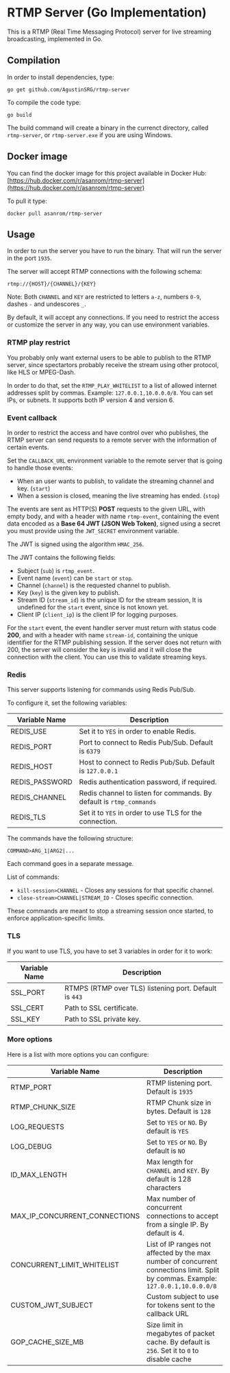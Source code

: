 # RTMP Server (Go Implementation)

This is a RTMP (Real Time Messaging Protocol) server for live streaming broadcasting, implemented in Go.

## Compilation

In order to install dependencies, type:

```
go get github.com/AgustinSRG/rtmp-server
```

To compile the code type:

```
go build
```

The build command will create a binary in the currenct directory, called `rtmp-server`, or `rtmp-server.exe` if you are using Windows.

## Docker image

You can find the docker image for this project available in Docker Hub: [https://hub.docker.com/r/asanrom/rtmp-server](https://hub.docker.com/r/asanrom/rtmp-server)

To pull it type:

```
docker pull asanrom/rtmp-server
```

## Usage

In order to run the server you have to run the binary. That will run the server in the port `1935`.

The server will accept RTMP connections with the following schema:

```
rtmp://{HOST}/{CHANNEL}/{KEY}
```

Note: Both `CHANNEL` and `KEY` are restricted to letters `a-z`, numbers `0-9`, dashes `-` and undescores `_`.

By default, it will accept any connections. If you need to restrict the access or customize the server in any way, you can use environment variables.

### RTMP play restrict

You probably only want external users to be able to publish to the RTMP server, since spectartors probably receive the stream using other protocol, like HLS or MPEG-Dash.

In order to do that, set the `RTMP_PLAY_WHITELIST` to a list of allowed internet addresses split by commas. Example: `127.0.0.1,10.0.0.0/8`. You can set IPs, or subnets. It supports both IP version 4 and version 6.

### Event callback

In order to restrict the access and have control over who publishes, the RTMP server can send requests to a remote server with the information of certain events.

Set the `CALLBACK_URL` environment variable to the remote server that is going to handle those events:

 - When an user wants to publish, to validate the streaming channel and key. (`start`)
 - When a session is closed, meaning the live streaming has ended. (`stop`)

The events are sent as HTTP(S) **POST** requests to the given URL, with empty body, and with a header with name `rtmp-event`, containing the event data encoded as a **Base 64 JWT (JSON Web Token)**, signed using a secret you must provide using the `JWT_SECRET` environment variable.

The JWT is signed using the algorithm `HMAC_256`.

The JWT contains the following fields:
 - Subject (`sub`) is `rtmp_event`.
 - Event name (`event`) can be `start` or `stop`.
 - Channel (`channel`) is the requested channel to publish.
 - Key (`key`) is the given key to publish.
 - Stream ID (`stream_id`) is the unique ID for the stream session, It is undefined for the `start` event, since is not known yet.
 - Client IP (`client_ip`) is the client IP for logging purposes.

For the `start` event, the event handler server must return with status code **200**, and with a header with name `stream-id`, containing the unique identifier for the RTMP publishing session. If the server does not return with 200, the server will consider the key is invalid and it will close the connection with the client. You can use this to validate streaming keys.

### Redis

This server supports listening for commands using Redis Pub/Sub.

To configure it, set the following variables:

| Variable Name | Description |
|---|---|
| REDIS_USE | Set it to `YES` in order to enable Redis. |
| REDIS_PORT | Port to connect to Redis Pub/Sub. Default is `6379` |
| REDIS_HOST | Host to connect to Redis Pub/Sub. Default is `127.0.0.1` |
| REDIS_PASSWORD | Redis authentication password, if required. |
| REDIS_CHANNEL | Redis channel to listen for commands. By default is `rtmp_commands` |
| REDIS_TLS | Set it to `YES` in order to use TLS for the connection. |

The commands have the following structure:

```
COMMAND>ARG_1|ARG2|...
```

Each command goes in a separate message.

List of commands:

 - `kill-session>CHANNEL` - Closes any sessions for that specific channel.
 - `close-stream>CHANNEL|STREAM_ID` - Closes specific connection.

These commands are meant to stop a streaming session once started, to enforce application-specific limits.

### TLS

If you want to use TLS, you have to set 3 variables in order for it to work:

| Variable Name | Description |
|---|---|
| SSL_PORT | RTMPS (RTMP over TLS) listening port. Default is `443` |
| SSL_CERT | Path to SSL certificate. |
| SSL_KEY | Path to SSL private key. |

### More options

Here is a list with more options you can configure:

| Variable Name | Description |
|---|---|
| RTMP_PORT | RTMP listening port. Default is `1935` |
| RTMP_CHUNK_SIZE | RTMP Chunk size in bytes. Default is `128` |
| LOG_REQUESTS | Set to `YES` or `NO`. By default is `YES` |
| LOG_DEBUG | Set to `YES` or `NO`. By default is `NO` |
| ID_MAX_LENGTH | Max length for `CHANNEL` and `KEY`. By default is 128 characters |
| MAX_IP_CONCURRENT_CONNECTIONS | Max number of concurrent connections to accept from a single IP. By default is 4. |
| CONCURRENT_LIMIT_WHITELIST | List of IP ranges not affected by the max number of concurrent connections limit. Split by commas. Example: `127.0.0.1,10.0.0.0/8` |
| CUSTOM_JWT_SUBJECT | Custom subject to use for tokens sent to the callback URL |
| GOP_CACHE_SIZE_MB | Size limit in megabytes of packet cache. By default is `256`. Set it to `0` to disable cache |
